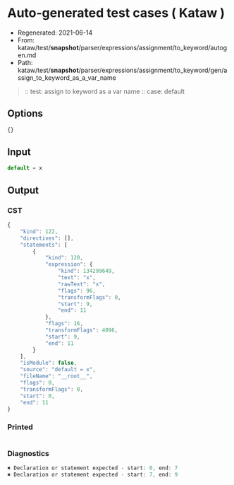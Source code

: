 # Auto-generated test cases ( Kataw )
- Regenerated: 2021-06-14
- From: kataw/test/__snapshot__/parser/expressions/assignment/to_keyword/autogen.md
- Path: kataw/test/__snapshot__/parser/expressions/assignment/to_keyword/gen/assign_to_keyword_as_a_var_name
> :: test: assign to keyword as a var name
> :: case: default
## Options

`````js
{}
`````
## Input

`````js
default = x
`````
## Output

### CST

```javascript
{
    "kind": 122,
    "directives": [],
    "statements": [
        {
            "kind": 120,
            "expression": {
                "kind": 134299649,
                "text": "x",
                "rawText": "x",
                "flags": 96,
                "transformFlags": 0,
                "start": 9,
                "end": 11
            },
            "flags": 16,
            "transformFlags": 4096,
            "start": 9,
            "end": 11
        }
    ],
    "isModule": false,
    "source": "default = x",
    "fileName": "__root__",
    "flags": 0,
    "transformFlags": 0,
    "start": 0,
    "end": 11
}
```

### Printed

```javascript

```

### Diagnostics

```javascript
✖ Declaration or statement expected - start: 0, end: 7
✖ Declaration or statement expected - start: 7, end: 9

```

